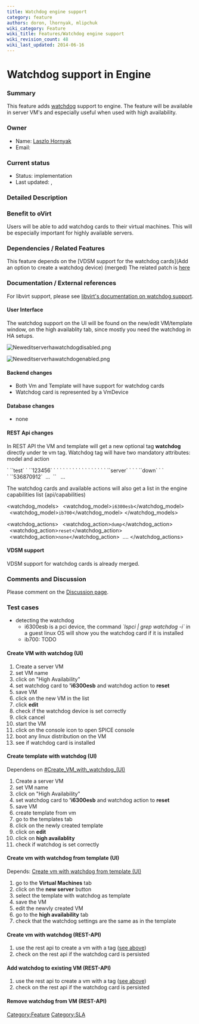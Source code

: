 ```yaml
---
title: Watchdog engine support
category: feature
authors: doron, lhornyak, mlipchuk
wiki_category: Feature
wiki_title: Features/Watchdog engine support
wiki_revision_count: 48
wiki_last_updated: 2014-06-16
---
```


# Watchdog support in Engine

### Summary

This feature adds [watchdog](https://en.wikipedia.org/wiki/Watchdog_Card) support to engine. The feature will be available in server VM's and especially useful when used with high availability.

### Owner

*   Name: [Laszlo Hornyak](User:Lhornyak)
*   Email: <lhornyak at redhat dot com>

### Current status

*   Status: implementation
*   Last updated: ,

### Detailed Description

### Benefit to oVirt

Users will be able to add watchdog cards to their virtual machines. This will be especially important for highly available servers.

### Dependencies / Related Features

This feature depends on the [VDSM support for the watchdog cards](Add an option to create a watchdog device) (merged) The related patch is [here](http://gerrit.ovirt.org/7535)

### Documentation / External references

For libvirt support, please see [libvirt's documentation on watchdog support](http://libvirt.org/formatdomain.html#elementsWatchdog).

#### User Interface

The watchdog support on the UI will be found on the new/edit VM/template window, on the high availablity tab, since mostly you need the watchdog in HA setups.

![](Neweditserverhawatchdogdisabled.png "Neweditserverhawatchdogdisabled.png")

![](Neweditserverhawatchdogenabled.png "Neweditserverhawatchdogenabled.png")

#### Backend changes

*   Both Vm and Template will have support for watchdog cards
*   Watchdog card is represented by a VmDevice

#### Database changes

*   none

#### REST Api changes

In REST API the VM and template will get a new optional tag **watchdog** directly under te vm tag. Watchdog tag will have two mandatory attributes: model and action

<vm id="87cd09df-88af-4958-8aba-87b14b92ca39" href="/api/vms/87cd09df-88af-4958-8aba-87b14b92ca39">
` `<name>`test`</name>
` `<description>`123456`</description>
` `<link rel="disks" href="/api/vms/87cd09df-88af-4958-8aba-87b14b92ca39/disks"/>
` `<link rel="nics" href="/api/vms/87cd09df-88af-4958-8aba-87b14b92ca39/nics"/>
` `<link rel="cdroms" href="/api/vms/87cd09df-88af-4958-8aba-87b14b92ca39/cdroms"/>
` `<link rel="snapshots" href="/api/vms/87cd09df-88af-4958-8aba-87b14b92ca39/snapshots"/>
` `<link rel="tags" href="/api/vms/87cd09df-88af-4958-8aba-87b14b92ca39/tags"/>
` `<link rel="permissions" href="/api/vms/87cd09df-88af-4958-8aba-87b14b92ca39/permissions"/>
` `<link rel="statistics" href="/api/vms/87cd09df-88af-4958-8aba-87b14b92ca39/statistics"/>
` `<link rel="reporteddevices" href="/api/vms/87cd09df-88af-4958-8aba-87b14b92ca39/reporteddevices"/>
` `<type>`server`</type>
` `<status>
` `<state>`down`</state>
` `</status>
` `<memory>`536870912`</memory>
       ...
       `<watchdog model="i6300esb" action="reset"/>` 
       ...
</vm>

The watchdog cards and available actions will also get a list in the engine capabilities list (api/capabilities)

<watchdog_models>
` `<watchdog_model>`i6300esb`</watchdog_model>
` `<watchdog_model>`ib700`</watchdog_model>
</watchdog_models>

<watchdog_actions>
` `<watchdog_action>`dump`</watchdog_action>
` `<watchdog_action>`reset`</watchdog_action>
` `<watchdog_action>`none`</watchdog_action>
       ....
</watchdog_actions>

#### VDSM support

VDSM support for watchdog cards is already merged.

### Comments and Discussion

Please comment on the [Discussion page](Talk:Features/Watchdog_engine_support).

### Test cases

*   detecting the watchdog
    -   i6300esb is a pci device, the command *\`lspci | grep watchdog -i\`* in a guest linux OS will show you the watchdog card if it is installed
    -   ib700: TODO

#### Create VM with watchdog (UI)

1.  Create a server VM
2.  set VM name
3.  click on "High Availability"
4.  set watchdog card to **'i6300esb** and watchdog action to **reset**
5.  save VM
6.  click on the new VM in the list
7.  click **edit**
8.  check if the watchdog device is set correctly
9.  click cancel
10. start the VM
11. click on the console icon to open SPICE console
12. boot any linux distribution on the VM
13. see if watchdog card is installed

#### Create template with watchdog (UI)

Dependens on [#Create_VM_with_watchdog_(UI)](#Create_VM_with_watchdog_(UI))

1.  Create a server VM
2.  set VM name
3.  click on "High Availability"
4.  set watchdog card to **'i6300esb** and watchdog action to **reset**
5.  save VM
6.  create template from vm
7.  go to the templates tab
8.  click on the newly created template
9.  click on **edit**
10. click on **high availablity**
11. check if watchdog is set correctly

#### Create vm with watchdog from template (UI)

Depends: [Create vm with watchdog from template (UI)](#Create_template_with_watchdog_.28UI.29)

1.  go to the **Virtual Machines** tab
2.  click on the **new server** button
3.  select the template with watchdog as template
4.  save the VM
5.  edit the newvly created VM
6.  go to the **high availability** tab
7.  check that the watchdog settings are the same as in the template

#### Create vm with watchdog (REST-API)

1.  use the rest api to create a vm with a <watchdog> tag ([see above](#REST_Api_changes))
2.  check on the rest api if the watchdog card is persisted

#### Add watchdog to existing VM (REST-API)

1.  use the rest api to create a vm with a <watchdog> tag ([see above](#REST_Api_changes))
2.  check on the rest api if the watchdog card is persisted

#### Remove watchdog from VM (REST-API)

<Category:Feature> <Category:SLA>
